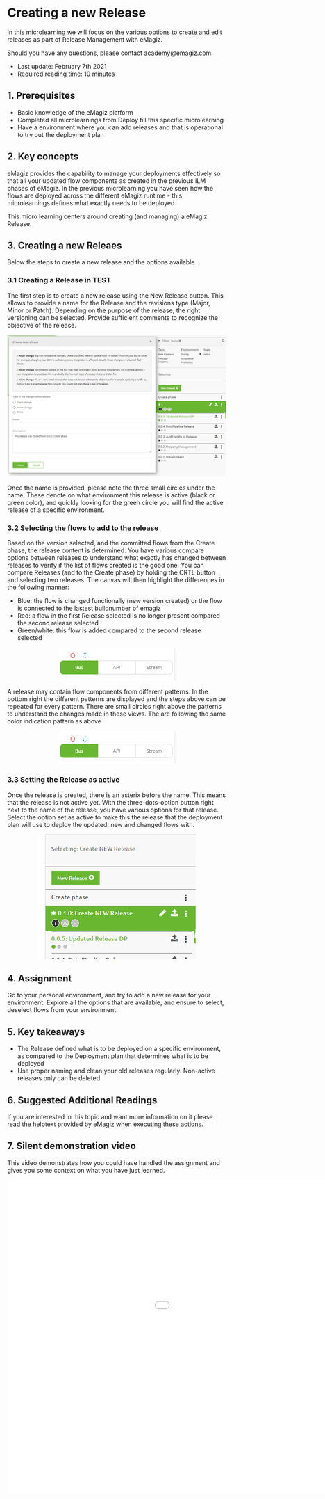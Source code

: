 # Creating a new Release

In this microlearning we will focus on the various options to create and edit releases as part of Release Management with eMagiz.

Should you have any questions, please contact academy@emagiz.com.

- Last update: February 7th 2021
- Required reading time: 10 minutes

## 1. Prerequisites
- Basic knowledge of the eMagiz platform
- Completed all microlearnings from Deploy till this specific microlearning
- Have a environment where you can add releases and that is operational to try out the deployment plan

## 2. Key concepts
eMagiz provides the capability to manage your deployments effectively so that all your updated flow components as created in the previous ILM phases of eMagiz. In the previous microlearning you have seen how the flows are deployed across the different eMagiz runtime - this microlearnings defines what exactly needs to be deployed. 

This micro learning centers around creating (and managing) a eMagiz Release.

## 3. Creating a new Releaes

Below the steps to create a new release and the options available.

### 3.1 Creating a Release in TEST
The first step is to create a new release using the New Release button. This allows to provide a name for the Release and the revisions type (Major, Minor or Patch). Depending on the purpose of the release, the right versioning can be selected. Provide sufficient comments to recognize the objective of the release.

<p align="center"><img src="../../img/microlearning/crashcourse-platform-deploy-create-new-release-pic1.png"></p>

Once the name is provided, please note the three small circles under the name. These denote on what environment this release is active (black or green color), and quickly looking for the green circle you will find the active release of a specific environment.

### 3.2 Selecting the flows to add to the release
Based on the version selected, and the committed flows from the Create phase, the release content is determined. You have various compare options between releases to understand what exactly has changed between releases to verify if the list of flows created is the good one. You can compare Releases (and to the Create phase) by holding the CRTL button and selecting two releases. The canvas will then highlight the differences in the following manner:

- Blue: the flow is changed functionally (new version created) or the flow is connected to the lastest buildnumber of emagiz
- Red: a flow in the first Release selected is no longer present compared the second release selected
- Green/white: this flow is added compared to the second release selected
  
<p align="center"><img src="../../img/microlearning/crashcourse-platform-deploy-create-new-release-pic4.png"></p>

A release may contain flow components from different patterns. In the bottom right the different patterns are displayed and the steps above can be repeated for every pattern. There are small circles right above the patterns to understand the changes made in these views. The are following the same color indication pattern as above 

<p align="center"><img src="../../img/microlearning/crashcourse-platform-deploy-create-new-release-pic4.png"></p>

### 3.3 Setting the Release as active
Once the release is created, there is an asterix before the name. This means that the release is not active yet. With the three-dots-option button right next to the name of the release, you have various options for that release. Select the option set as active to make this the release that the deployment plan will use to deploy the updated, new and changed flows with. 

<p align="center"><img src="../../img/microlearning/crashcourse-platform-deploy-create-new-release-pic2.png"></p>


## 4. Assignment

Go to your personal environment, and try to add a new release for your environment. Explore all the options that are available, and ensure to select, deselect flows from your environment.  

## 5. Key takeaways

- The Release defined what is to be deployed on a specific environment, as compared to the Deployment plan that determines what is to be deployed
- Use proper naming and clean your old releases regularly. Non-active releases only can be deleted

## 6. Suggested Additional Readings

If you are interested in this topic and want more information on it please read the helptext provided by eMagiz when executing these actions.

## 7. Silent demonstration video

This video demonstrates how you could have handled the assignment and gives you some context on what you have just learned.

<iframe width="1280" height="720" src="../../vid/microlearning/crashcourse-platform-deploy-create-new-release.mp4" frameborder="0" allow="accelerometer; autoplay; clipboard-write; encrypted-media; gyroscope; picture-in-picture" allowfullscreen></iframe>